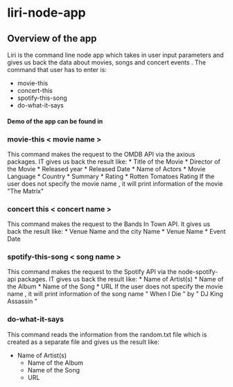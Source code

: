 # liri-node-app
## Overview of the app
Liri is the command line node app which takes in user input parameters and gives us back the data about movies, songs and concert events . The command that user has to enter is:
* movie-this
* concert-this
* spotify-this-song
* do-what-it-says

#### Demo of the app can be found in

### movie-this < movie name >
This command makes the request to the OMDB API via the axious packages. IT gives us back the result like:
	* Title of the Movie
    * Director of the Movie
    * Released year
    * Released Date
    * Name of Actors
    * Movie Language
    * Country
    * Summary
    * Rating
    * Rotten Tomatoes Rating
    If the user does not specify the movie name , it will print information of the movie "The Matrix" 

### concert this < concert name >
This command makes the request to the Bands In Town API. It gives us back the result like:
	* Venue Name and the city Name
    * Venue Name
    * Event Date

### spotify-this-song < song name >
This command makes the request to the Spotify API via the node-spotify-api packages. IT gives us back the result like:
	* Name of Artist(s)
    * Name of the Album
    * Name of the Song
    * URL
    If the user does not specify the movie name , it will print information of the song name " When I Die " by " DJ King Assassin "
### do-what-it-says
This command reads the information from the random.txt file which is created as a separate file and gives us the result like:
* Name of Artist(s)
    * Name of the Album
    * Name of the Song
    * URL
